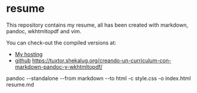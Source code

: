 resume
======

This repository contains my resume, all has been created with markdown, pandoc, wkhtmltopdf and vim.

You can check-out the compiled versions at:

* [My hosting](http://tuxtor.shekalug.org/cv)
* [github](https://github.com/tuxtor/resume/blob/master/resume.md)
https://tuxtor.shekalug.org/creando-un-curriculum-con-markdown-pandoc-y-wkhtmltopdf/

pandoc --standalone --from markdown --to html -c style.css -o index.html resume.md